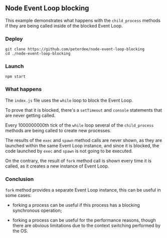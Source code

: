 ## Node Event Loop blocking

This example demonstrates what happens with the `child_process` methods if they are being called inside of the blocked Event Loop.

### Deploy

```shell script
git clone https://github.com/peterdee/node-event-loop-blocking
cd ./node-event-loop-blocking
```

### Launch

```shell script
npm start
```

### What happens

The `index.js` file uses the `while` loop to block the Event Loop.

To prove that it is blocked, there's a `setTimeout` and `console` statements that are never getting called.

Every 1000000000th tick of the `while` loop several of the `child_process` methods are being called to create new processes.

The results of the `exec` and `spawn` method calls are never shown, as they are launched within the same Event Loop instance, and since it is blocked, the code launched by `exec` and `spawn` is not going to be executed.

On the contrary, the result of `fork` method call is shown every time it is called, as it creates a new instance of Event Loop.

### Conclusion

`fork` method provides a separate Event Loop instance, this can be useful in some cases:

- forking a process can be useful if this process has a blocking synchronous operation;

- forking a process can be useful for the performance reasons, though there are obvious limitations due to the context switching performed by the OS.
